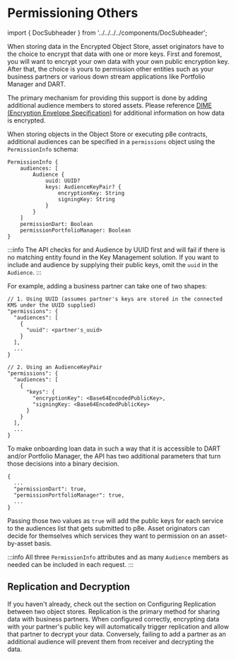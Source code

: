 # Permissioning Others

import { DocSubheader } from '../../../../components/DocSubheader';

<DocSubheader text="When to use each key"
/>

When storing data in the Encrypted Object Store, asset originators have to the choice to encrypt that data with one or more keys. First and foremost, you will want to encrypt your own data with your own public encryption key. After that, the choice is yours to permission other entities such as your business partners or various down stream applications like Portfolio Manager and DART.

The primary mechanism for providing this support is done by adding additional audience members to stored assets. Please reference [DIME (Encryption Envelope Specification)](https://docs.provenance.io/p8e/overview/encrypted-object-store/dime-encryption-envelope-specification#dime-encryptionenvelopespecification-retrievalcontext) for additional information on how data is encrypted.

When storing objects in the Object Store or executing p8e contracts, additional audiences can be specified in a `permissions` object using the `PermissionInfo` schema:

```
PermissionInfo {
    audiences: [
        Audience {
            uuid: UUID?
            keys: AudienceKeyPair? {
                encryptionKey: String
                signingKey: String
            }
        }
    ]
    permissionDart: Boolean
    permissionPortfolioManager: Boolean
}
```

:::info
The API checks for and Audience by UUID first and will fail if there is no matching entity found in the Key Management solution. If you want to include and audience by supplying their public keys, omit the `uuid` in the `Audience`.
:::

For example, adding a business partner can take one of two shapes:

```
// 1. Using UUID (assumes partner's keys are stored in the connected KMS under the UUID supplied)
"permissions": {
  "audiences": [
    {
      "uuid": <partner's_uuid>
    }
  ],
  ...
}

// 2. Using an AudienceKeyPair
"permissions": {
  "audiences": [
    {
      "keys": {
        "encryptionKey": <Base64EncodedPublicKey>,
        "signingKey: <Base64EncodedPublicKey>
      }
    }
  ],
  ...
}
```

To make onboarding loan data in such a way that it is accessible to DART and/or Portfolio Manager, the API has two additional parameters that turn those decisions into a binary decision.

```
{
  ...
  "permissionDart": true,
  "permissionPortfolioManager": true,
  ...
}
```

Passing those two values as `true` will add the public keys for each service to the audiences list that gets submitted to p8e. Asset originators can decide for themselves which services they want to permission on an asset-by-asset basis.

:::info
All three `PermissionInfo` attributes and as many `Audience` members as needed can be included in each request.
:::

## Replication and Decryption

If you haven't already, check out the section on Configuring Replication between two object stores. Replication is the primary method for sharing data with business partners. When configured correctly, encrypting data with your partner's public key will automatically trigger replication and allow that partner to decrypt your data. Conversely, failing to add a partner as an additional audience will prevent them from receiver and decrypting the data.

